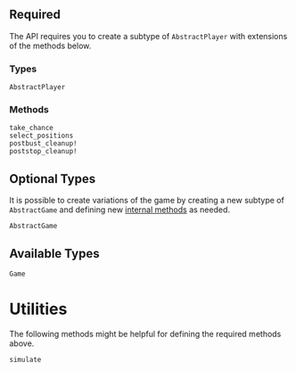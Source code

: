 
## Required

The API requires you to create a subtype of `AbstractPlayer` with extensions of the methods below.

### Types

```@docs 
AbstractPlayer
```

### Methods

```@docs 
take_chance
select_positions
postbust_cleanup!
poststop_cleanup!
```

## Optional Types 

It is possible to create variations of the game by creating a new subtype of `AbstractGame` and 
defining new [internal methods](internal_methods.md) as needed. 

```@docs
AbstractGame
```

## Available Types 

```@docs 
Game
```
# Utilities

The following methods might be helpful for defining the required methods above.

```@docs
simulate
```